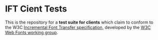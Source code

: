# IFT Cient Tests
This is the repository for a **test suite for clients** which claim to conform to
the W3C [Incremental Font Transfer specification](https://w3c.github.io/IFT/Overview.html), 
developed by the [W3C Web Fonts working group](https://www.w3.org/Fonts/WG/).
